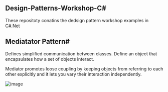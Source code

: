 ## Design-Patterns-Workshop-C#

These repositoty conatins the dedsign pattern workshop examples in C#.Net

## Mediatator Pattern#
Defines simplified communication between classes.
Define an object that encapsulates how a set of objects interact. 

Mediator promotes loose coupling by keeping objects from referring to each other explicitly and it lets you vary their interaction independently.

![image](https://user-images.githubusercontent.com/23496135/164555643-31c7f383-4817-4c12-b54c-5c5999efec2a.png)


